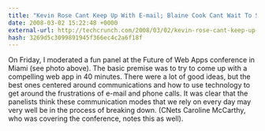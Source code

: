 ```yaml
---
title: "Kevin Rose Cant Keep Up With E-mail; Blaine Cook Cant Wait To Speak With a Human"
date: 2008-03-02 15:22:48 +0000
external-url: http://techcrunch.com/2008/03/02/kevin-rose-cant-keep-up-with-e-mail-blaine-cook-cant-wait-to-speak-with-a-human/
hash: 3269d5c3099891945f366ec4c2a6f18f
---
```


On Friday, I moderated a fun panel at the Future of Web Apps conference in Miami (see photo above). The basic premise was to try to come up with a compelling web app in 40 minutes. There were a lot of good ideas, but the best ones centered around communications and how to use technology to get around the frustrations of e-mail and phone calls. It was clear that the panelists think these communication modes that we rely on every day may very well be in the process of breaking down. (CNets Caroline McCarthy, who was covering the conference, notes this as well).

